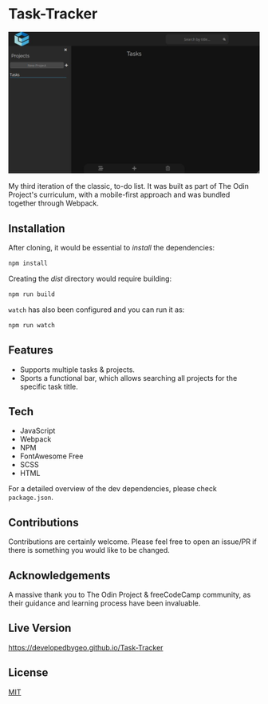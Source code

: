 # Task-Tracker

![image info](./src/img/sample.JPG)

My third iteration of the classic, to-do list. It was built as part of The Odin Project's curriculum, with a mobile-first approach and was bundled together through Webpack.

## Installation

After cloning, it would be essential to _install_ the dependencies:

```bash
npm install
```

Creating the _dist_ directory would require building:

```bash
npm run build
```

`watch` has also been configured and you can run it as:

```bash
npm run watch
```

## Features

- Supports multiple tasks & projects.
- Sports a functional bar, which allows searching all projects for the specific task title.

## Tech

- JavaScript
- Webpack
- NPM
- FontAwesome Free
- SCSS
- HTML

For a detailed overview of the dev dependencies, please check `package.json`.

## Contributions

Contributions are certainly welcome. Please feel free to open an issue/PR if there is something you would like to be changed.

## Acknowledgements

A massive thank you to The Odin Project & freeCodeCamp community, as their guidance and learning process have been invaluable.

## Live Version

<https://developedbygeo.github.io/Task-Tracker>

## License

[MIT](./LICENSE.md)
